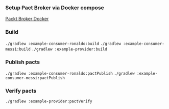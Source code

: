### Setup Pact Broker via Docker compose
[Packt Broker Docker](https://github.com/pact-foundation/pact-broker-docker)

### Build
`./gradlew :example-consumer-ronaldo:build`
`./gradlew :example-consumer-messi:build`
`./gradlew :example-provider:build`

### Publish pacts
`./gradlew :example-consumer-ronaldo:pactPublish`
`./gradlew :example-consumer-messi:pactPublish`

### Verify pacts
`./gradlew :example-provider:pactVerify`
